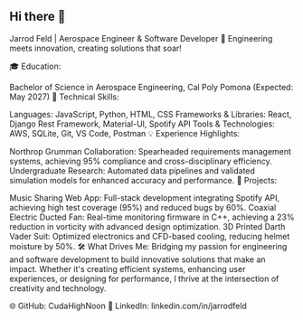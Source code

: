 ## Hi there 👋

<!--
**jarrod-feld/jarrod-feld** is a ✨ _special_ ✨ repository because its `README.md` (this file) appears on your GitHub profile.

Here are some ideas to get you started:

- 🔭 I’m currently working on ...
- 🌱 I’m currently learning ...
- 👯 I’m looking to collaborate on ...
- 🤔 I’m looking for help with ...
- 💬 Ask me about ...
- 📫 How to reach me: ...
- 😄 Pronouns: ...
- ⚡ Fun fact: ...
-->
 Jarrod Feld | Aerospace Engineer & Software Developer
🌟 Engineering meets innovation, creating solutions that soar!

🎓 Education:

Bachelor of Science in Aerospace Engineering, Cal Poly Pomona (Expected: May 2027)
🔧 Technical Skills:

Languages: JavaScript, Python, HTML, CSS
Frameworks & Libraries: React, Django Rest Framework, Material-UI, Spotify API
Tools & Technologies: AWS, SQLite, Git, VS Code, Postman
💡 Experience Highlights:

Northrop Grumman Collaboration: Spearheaded requirements management systems, achieving 95% compliance and cross-disciplinary efficiency.
Undergraduate Research: Automated data pipelines and validated simulation models for enhanced accuracy and performance.
🚀 Projects:

Music Sharing Web App: Full-stack development integrating Spotify API, achieving high test coverage (95%) and reduced bugs by 60%.
Coaxial Electric Ducted Fan: Real-time monitoring firmware in C++, achieving a 23% reduction in vorticity with advanced design optimization.
3D Printed Darth Vader Suit: Optimized electronics and CFD-based cooling, reducing helmet moisture by 50%.
🛠️ What Drives Me:
Bridging my passion for engineering and software development to build innovative solutions that make an impact. Whether it's creating efficient systems, enhancing user experiences, or designing for performance, I thrive at the intersection of creativity and technology.

🌐 GitHub: CudaHighNoon
🔗 LinkedIn: linkedin.com/in/jarrodfeld
